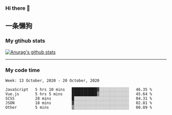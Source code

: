 ### Hi there 👋

## 一条懒狗
<!--
**kiss-me-quickly/kiss-me-quickly** is a ✨ _special_ ✨ repository because its `README.md` (this file) appears on your GitHub profile.

Here are some ideas to get you started:

- 🔭 I’m currently working on ...
- 🌱 I’m currently learning ...
- 👯 I’m looking to collaborate on ...
- 🤔 I’m looking for help with ...
- 💬 Ask me about ...
- 📫 How to reach me: ...
- 😄 Pronouns: ...
- ⚡ Fun fact: ...
-->


### My gtihub stats

[![Anurag's github stats](https://github-readme-stats.vercel.app/api?username=kiss-me-quickly)](https://github.com/anuraghazra/github-readme-stats)

***

### My code time

<!--START_SECTION:waka-->
```text
Week: 13 October, 2020 - 20 October, 2020

JavaScript   5 hrs 10 mins   ███████████▓░░░░░░░░░░░░░   46.35 % 
Vue.js       5 hrs 5 mins    ███████████▒░░░░░░░░░░░░░   45.64 % 
SCSS         28 mins         █░░░░░░░░░░░░░░░░░░░░░░░░   04.31 % 
JSON         18 mins         ▓░░░░░░░░░░░░░░░░░░░░░░░░   02.81 % 
Other        5 mins          ▒░░░░░░░░░░░░░░░░░░░░░░░░   00.89 % 
```
<!--END_SECTION:waka-->
